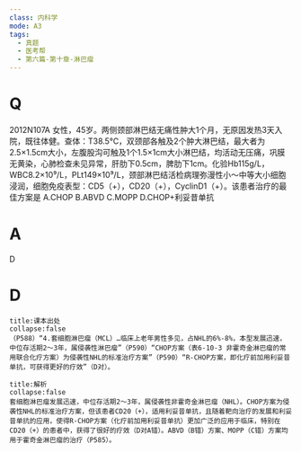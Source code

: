 ```yaml
---
class: 内科学
mode: A3
tags:
  - 真题
  - 医考帮
  - 第六篇-第十章-淋巴瘤
---
```


# Q
2012N107A 女性，45岁。两侧颈部淋巴结无痛性肿大1个月，无原因发热3天入院，既往体健。查体：T38.5℃，双颈部各触及2个肿大淋巴结，最大者为2.5×1.5cm大小，左腹股沟可触及1个1.5×1cm大小淋巴结，均活动无压痛，巩膜无黄染，心肺检查未见异常，肝肋下0.5cm，脾肋下1cm。化验Hb115g/L，WBC8.2×10⁹/L，PLt149×10⁹/L，颈部淋巴结活检病理弥漫性小～中等大小细胞浸润，细胞免疫表型：CD5（+），CD20（+），CyclinD1（+）。该患者治疗的最佳方案是
A.CHOP
B.ABVD
C.MOPP
D.CHOP+利妥昔单抗

# A
D
# D
```ad-note
title:课本出处
collapse:false
（P588）“4.套细胞淋巴瘤（MCL）…临床上老年男性多见，占NHL的6%-8%，本型发展迅速，中位存活期2～3年，属侵袭性淋巴瘤”（P590）“CHOP方案（表6-10-3 非霍奇金淋巴瘤的常用联合化疗方案）为侵袭性NHL的标准治疗方案”（P590）“R-CHOP方案，即化疗前加用利妥昔单抗，可获得更好的疗效”（D对）。
```

```ad-summary
title:解析
collapse:false
套细胞淋巴瘤发展迅速，中位存活期2～3年，属侵袭性非霍奇金淋巴瘤（NHL）。CHOP方案为侵袭性NHL的标准治疗方案，但该患者CD20（+），适用利妥昔单抗，且随着靶向治疗的发展和利妥昔单抗的应用，使得R-CHOP方案（化疗前加用利妥昔单抗）更加广泛的应用于临床，特别在CD20（+）的患者中，获得了很好的疗效（D对A错）。ABVD（B错）方案、MOPP（C错）方案均用于霍奇金淋巴瘤的治疗（P585）。
```

